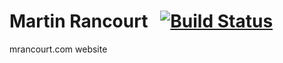 # Martin Rancourt  &nbsp; [![Build Status](https://travis-ci.org/mrancourt/mrancourt.com.svg?branch=master)](https://travis-ci.org/mrancourt/mrancourt.com.svg?branch=master)

mrancourt.com website
